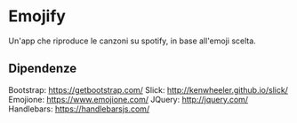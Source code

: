 # Emojify

Un'app che riproduce le canzoni su spotify, in base all'emoji scelta.


## Dipendenze

Bootstrap: https://getbootstrap.com/
Slick: http://kenwheeler.github.io/slick/
Emojione: https://www.emojione.com/
JQuery: http://jquery.com/
Handlebars: https://handlebarsjs.com/